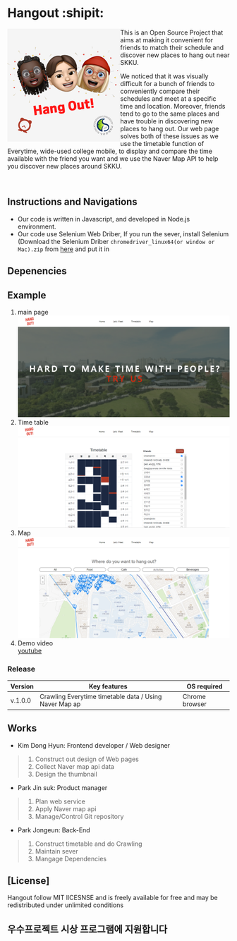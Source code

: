 # Hangout :shipit:    
<img src="thumbnail.png" alt="Hang Out!" height="256px" align="left">


This is an Open Source Project that aims at making it convenient for friends to match their schedule and discover new places to hang out near SKKU.


We noticed that it was visually difficult for a bunch of friends to conveniently compare their schedules and meet at a specific time and location. Moreover, friends tend to go to the same places and have trouble in discovering new places to hang out. Our web page solves both of these issues as we use the timetable function of Everytime, wide-used college mobile, to display and compare the time available with the friend you want and we use the Naver Map API to help you discover new places around SKKU.


<br>

## Instructions and Navigations

* Our code is written in Javascript, and developed in Node.js environment.
* Our code use Selenium Web Driber, If you run the sever, install Selenium (Download the Selenium Driber `chromedriver_linux64(or window or Mac).zip` from [here](https://www.selenium.dev/documentation/webdriver/getting_started/install_drivers/) and put it in 

## Depenencies


## Example
1. main page  
![image](public/img/main.png)
2. Time table 
![image](public/img/include_friends.png)
3. Map
![image](public/img/map.png)
4. Demo video  
[youtube](https://www.youtube.com/watch?v=IFPoISu1zbA)  

### Release 

| Version  |       Key features                  | OS required                        |
| -------- | ------------------------------------| -----------------------------------|
|  v.1.0.0 | Crawling Everytime timetable data / Using Naver Map ap | Chrome browser |




## Works

- Kim Dong Hyun: Frontend developer / Web designer

> 1. Construct out design of Web pages
> 2. Collect Naver map api data
> 3. Design the thumbnail

- Park Jin suk: Product manager

> 1. Plan web service
> 2. Apply Naver map api
> 3. Manage/Control Git repository

- Park Jongeun: Back-End

> 1.  Construct timetable and do Crawling
> 2.  Maintain sever
> 3.  Mangage Dependencies

## [License]
Hangout follow MIT lICESNSE and is freely available for free and may be redistributed under unlimited conditions

## 우수프로젝트 시상 프로그램에 지원합니다
